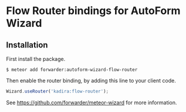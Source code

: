 Flow Router bindings for AutoForm Wizard
=============


## Installation

First install the package.
```
$ meteor add forwarder:autoform-wizard-flow-router
```

Then enable the router binding, by adding this line to your client code.
```js
Wizard.useRouter('kadira:flow-router');
```

See https://github.com/forwarder/meteor-wizard for more information.
